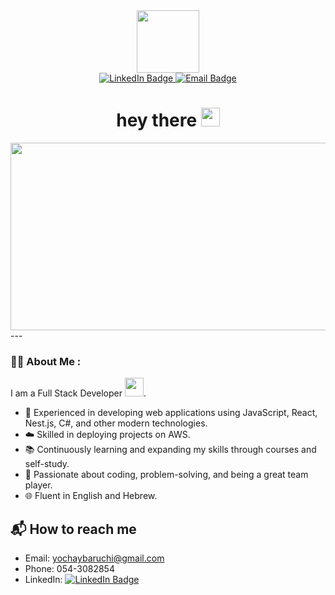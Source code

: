 <div id="header" align="center">
  <img src="https://media.giphy.com/media/gjrYDwbjnK8x36xZIO/giphy.gif" width="100"/>

<div id="badges">
  <a href="https://www.linkedin.com/in/yochai-baruchi/">
    <img src="https://img.shields.io/badge/LinkedIn-blue?style=for-the-badge&logo=linkedin&logoColor=white" alt="LinkedIn Badge"/>
  </a>
  <a href="mailto:yochaybaruchi@gmail.com">
  <img src="https://img.shields.io/badge/Email-D14836?style=for-the-badge&logo=gmail&logoColor=white" alt="Email Badge"/>
</a>

</div>
  <img src="https://komarev.com/ghpvc/?username=yochaibaruchi&style=flat-square&color=blue" alt=""/>
  <h1>
  hey there
  <img src="https://media.giphy.com/media/hvRJCLFzcasrR4ia7z/giphy.gif" width="30px"/>
</h1>
</div>
<div align="center">
  <img src="https://media.giphy.com/media/dWesBcTLavkZuG35MI/giphy.gif" width="600" height="300"/>
</div>
---

### :man_technologist: About Me :
I am a Full Stack Developer <img src="https://media.giphy.com/media/WUlplcMpOCEmTGBtBW/giphy.gif" width="30">.
- 🔧 Experienced in developing web applications using JavaScript, React, Nest.js, C#, and other modern technologies.
- ☁️ Skilled in deploying projects on AWS.
- 📚 Continuously learning and expanding my skills through courses and self-study.
- 🚀 Passionate about coding, problem-solving, and being a great team player.
- 🌐 Fluent in English and Hebrew.

## 📬 How to reach me

- Email: yochaybaruchi@gmail.com
- Phone: 054-3082854
- LinkedIn: [![LinkedIn Badge](https://img.shields.io/badge/-Yochai_Baruchi-blue?style=flat&logo=LinkedIn&logoColor=white)](https://www.linkedin.com/in/yochai-baruchi/)
